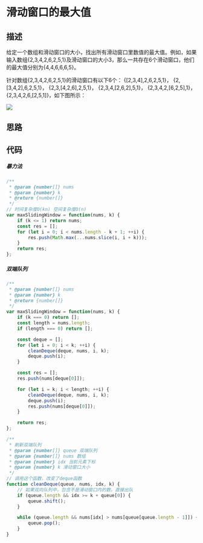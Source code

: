 # 滑动窗口的最大值


## 描述
给定一个数组和滑动窗口的大小，找出所有滑动窗口里数值的最大值。例如，如果输入数组{2,3,4,2,6,2,5,1}及滑动窗口的大小3，那么一共存在6个滑动窗口，他们的最大值分别为{4,4,6,6,6,5}。

针对数组{2,3,4,2,6,2,5,1}的滑动窗口有以下6个： {[2,3,4],2,6,2,5,1}， {2,[3,4,2],6,2,5,1}， {2,3,[4,2,6],2,5,1}， {2,3,4,[2,6,2],5,1}， {2,3,4,2,[6,2,5],1}， {2,3,4,2,6,[2,5,1]}，如下图所示：

 ![](~@/sword-offer-by-JavaScript/09/01.png)

## 思路


## 代码
##### 暴力法
```javascript
/**
 * @param {number[]} nums
 * @param {number} k
 * @return {number[]}
 */
// 时间复杂度O(kn) 空间复杂度O(n)
var maxSlidingWindow = function(nums, k) {
    if (k <= 1) return nums;
    const res = [];
    for (let i = 0; i < nums.length - k + 1; ++i) {
        res.push(Math.max(...nums.slice(i, i + k)));
    }
    return res;
};
```
##### 双端队列
```javascript
/**
 * @param {number[]} nums
 * @param {number} k
 * @return {number[]}
 */
var maxSlidingWindow = function(nums, k) {
    if (k === 0) return [];
    const length = nums.length;
    if (length === 0) return [];

    const deque = [];
    for (let i = 0; i < k; ++i) {
        cleanDeque(deque, nums, i, k);
        deque.push(i);
    }

    const res = [];
    res.push(nums[deque[0]]);

    for (let i = k; i < length; ++i) {
        cleanDeque(deque, nums, i, k);
        deque.push(i);
        res.push(nums[deque[0]]);
    }

    return res;
};

/**
 * 刷新双端队列
 * @param {number[]} queue 双端队列
 * @param {number[]} nums 数组
 * @param {number} idx 当前元素下标
 * @param {number} k 滑动窗口大小
 */
// 调用这个函数，改变了deque函数
function cleanDeque(queue, nums, idx, k) {
    // 如果双向队列中，包含不是滑动窗口内的数，直接出队
    if (queue.length && idx >= k + queue[0]) {
        queue.shift();
    }

    while (queue.length && nums[idx] > nums[queue[queue.length - 1]]) {
        queue.pop();
    }
}
```